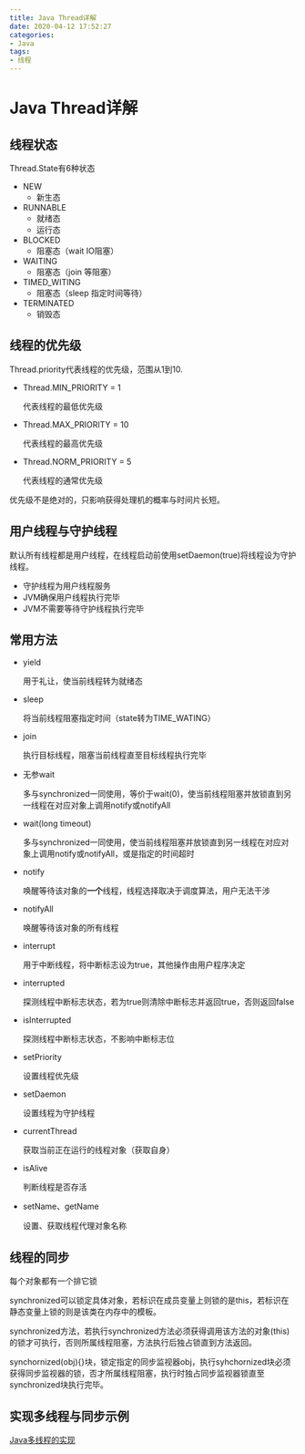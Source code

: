 ```yaml
---
title: Java Thread详解
date: 2020-04-12 17:52:27
categories: 
- Java
tags:
- 线程
---
```


# Java Thread详解

## 线程状态

Thread.State有6种状态

- NEW
  - 新生态
- RUNNABLE
  - 就绪态
  - 运行态
- BLOCKED
  - 阻塞态（wait IO阻塞）
- WAITING
  - 阻塞态（join 等阻塞）
- TIMED_WITING
  - 阻塞态（sleep 指定时间等待）
- TERMINATED
  - 销毁态

## 线程的优先级

Thread.priority代表线程的优先级，范围从1到10.

- Thread.MIN_PRIORITY = 1

  代表线程的最低优先级

- Thread.MAX_PRIORITY = 10

  代表线程的最高优先级

- Thread.NORM_PRIORITY = 5

  代表线程的通常优先级

优先级不是绝对的，只影响获得处理机的概率与时间片长短。

## 用户线程与守护线程

默认所有线程都是用户线程，在线程启动前使用setDaemon(true)将线程设为守护线程。

- 守护线程为用户线程服务
- JVM确保用户线程执行完毕
- JVM不需要等待守护线程执行完毕

## 常用方法

- yield

  用于礼让，使当前线程转为就绪态

- sleep

  将当前线程阻塞指定时间（state转为TIME_WATING）

- join

  执行目标线程，阻塞当前线程直至目标线程执行完毕

- 无参wait

  多与synchronized一同使用，等价于wait(0)，使当前线程阻塞并放锁直到另一线程在对应对象上调用notify或notifyAll

- wait(long timeout)

  多与synchronized一同使用，使当前线程阻塞并放锁直到另一线程在对应对象上调用notify或notifyAll，或是指定的时间超时

- notify

  唤醒等待该对象的**一个**线程，线程选择取决于调度算法，用户无法干涉

- notifyAll

  唤醒等待该对象的所有线程

- interrupt

  用于中断线程，将中断标志设为true，其他操作由用户程序决定

- interrupted

  探测线程中断标志状态，若为true则清除中断标志并返回true，否则返回false

- isInterrupted

  探测线程中断标志状态，不影响中断标志位

- setPriority

  设置线程优先级

- setDaemon

  设置线程为守护线程

- currentThread

  获取当前正在运行的线程对象（获取自身）

- isAlive

  判断线程是否存活

- setName、getName

  设置、获取线程代理对象名称

## 线程的同步

每个对象都有一个排它锁

synchronized可以锁定具体对象，若标识在成员变量上则锁的是this，若标识在静态变量上锁的则是该类在内存中的模板。

synchronized方法，若执行synchronized方法必须获得调用该方法的对象(this)的锁才可执行，否则所属线程阻塞，方法执行后独占锁直到方法返回。

synchornized(obj){}块，锁定指定的同步监视器obj，执行syhchornized块必须获得同步监视器的锁，否才所属线程阻塞，执行时独占同步监视器锁直至synchronized块执行完毕。

## 实现多线程与同步示例

[Java多线程的实现](https://www.suvvm.work/2020/03/15/Java多线程的实现/)